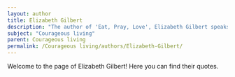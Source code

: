 ```yaml
---
layout: author
title: Elizabeth Gilbert
description: "The author of 'Eat, Pray, Love', Elizabeth Gilbert speaks on the courage involved in pursuing creativity and living authentically. Her insights encourage people to live boldly and embrace their true selves."
subject: "Courageous living"
parent: Courageous living
permalink: /Courageous living/authors/Elizabeth-Gilbert/
---
```


Welcome to the page of Elizabeth Gilbert! Here you can find their quotes.
